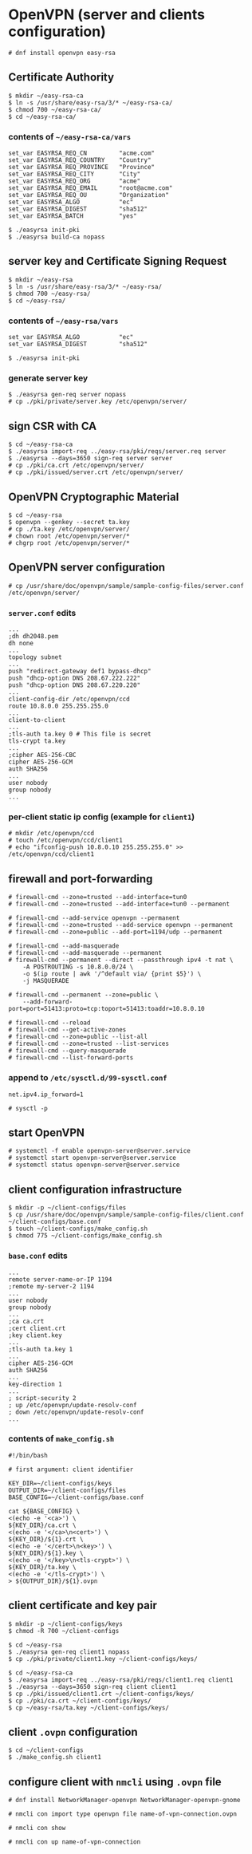 # OpenVPN (server and clients configuration)


```
# dnf install openvpn easy-rsa
```




## Certificate Authority

```
$ mkdir ~/easy-rsa-ca
$ ln -s /usr/share/easy-rsa/3/* ~/easy-rsa-ca/
$ chmod 700 ~/easy-rsa-ca/
$ cd ~/easy-rsa-ca/
```

### contents of `~/easy-rsa-ca/vars`

```
set_var EASYRSA_REQ_CN         "acme.com"
set_var EASYRSA_REQ_COUNTRY    "Country"
set_var EASYRSA_REQ_PROVINCE   "Province"
set_var EASYRSA_REQ_CITY       "City"
set_var EASYRSA_REQ_ORG        "acme"
set_var EASYRSA_REQ_EMAIL      "root@acme.com"
set_var EASYRSA_REQ_OU         "Organization"
set_var EASYRSA_ALGO           "ec"
set_var EASYRSA_DIGEST         "sha512"
set_var EASYRSA_BATCH          "yes"
```

```
$ ./easyrsa init-pki
$ ./easyrsa build-ca nopass
```




## server key and Certificate Signing Request

```
$ mkdir ~/easy-rsa
$ ln -s /usr/share/easy-rsa/3/* ~/easy-rsa/
$ chmod 700 ~/easy-rsa/
$ cd ~/easy-rsa/
```

### contents of `~/easy-rsa/vars`

```
set_var EASYRSA_ALGO           "ec"
set_var EASYRSA_DIGEST         "sha512"
```

```
$ ./easyrsa init-pki
```

### generate server key

```
$ ./easyrsa gen-req server nopass
# cp ./pki/private/server.key /etc/openvpn/server/
```




## sign CSR with CA

```
$ cd ~/easy-rsa-ca
$ ./easyrsa import-req ../easy-rsa/pki/reqs/server.req server
$ ./easyrsa --days=3650 sign-req server server
# cp ./pki/ca.crt /etc/openvpn/server/
# cp ./pki/issued/server.crt /etc/openvpn/server/
```




## OpenVPN Cryptographic Material

```
$ cd ~/easy-rsa
$ openvpn --genkey --secret ta.key
# cp ./ta.key /etc/openvpn/server/
# chown root /etc/openvpn/server/*
# chgrp root /etc/openvpn/server/*
```




## OpenVPN server configuration

```
# cp /usr/share/doc/openvpn/sample/sample-config-files/server.conf /etc/openvpn/server/
```

### `server.conf` edits

```
...
;dh dh2048.pem
dh none
...
topology subnet
...
push "redirect-gateway def1 bypass-dhcp"
push "dhcp-option DNS 208.67.222.222"
push "dhcp-option DNS 208.67.220.220"
...
client-config-dir /etc/openvpn/ccd
route 10.8.0.0 255.255.255.0
...
client-to-client
...
;tls-auth ta.key 0 # This file is secret
tls-crypt ta.key
...
;cipher AES-256-CBC
cipher AES-256-GCM
auth SHA256
...
user nobody
group nobody
...
```

### per-client static ip config (example for `client1`)

```
# mkdir /etc/openvpn/ccd
# touch /etc/openvpn/ccd/client1
# echo "ifconfig-push 10.8.0.10 255.255.255.0" >> /etc/openvpn/ccd/client1
```




## firewall and port-forwarding

```
# firewall-cmd --zone=trusted --add-interface=tun0
# firewall-cmd --zone=trusted --add-interface=tun0 --permanent

# firewall-cmd --add-service openvpn --permanent
# firewall-cmd --zone=trusted --add-service openvpn --permanent
# firewall-cmd --zone=public --add-port=1194/udp --permanent

# firewall-cmd --add-masquerade
# firewall-cmd --add-masquerade --permanent
# firewall-cmd --permanent --direct --passthrough ipv4 -t nat \
    -A POSTROUTING -s 10.8.0.0/24 \
    -o $(ip route | awk '/^default via/ {print $5}') \
    -j MASQUERADE

# firewall-cmd --permanent --zone=public \
    --add-forward-port=port=51413:proto=tcp:toport=51413:toaddr=10.8.0.10

# firewall-cmd --reload
# firewall-cmd --get-active-zones
# firewall-cmd --zone=public --list-all
# firewall-cmd --zone=trusted --list-services
# firewall-cmd --query-masquerade
# firewall-cmd --list-forward-ports
```

### append to `/etc/sysctl.d/99-sysctl.conf`

```
net.ipv4.ip_forward=1
```

```
# sysctl -p
```




## start OpenVPN

```
# systemctl -f enable openvpn-server@server.service
# systemctl start openvpn-server@server.service
# systemctl status openvpn-server@server.service
```




## client configuration infrastructure

```
$ mkdir -p ~/client-configs/files
$ cp /usr/share/doc/openvpn/sample/sample-config-files/client.conf ~/client-configs/base.conf
$ touch ~/client-configs/make_config.sh
$ chmod 775 ~/client-configs/make_config.sh
```

### `base.conf` edits

```
...
remote server-name-or-IP 1194
;remote my-server-2 1194
...
user nobody
group nobody
...
;ca ca.crt
;cert client.crt
;key client.key
...
;tls-auth ta.key 1
...
cipher AES-256-GCM
auth SHA256
...
key-direction 1
...
; script-security 2
; up /etc/openvpn/update-resolv-conf
; down /etc/openvpn/update-resolv-conf
...
```

### contents of `make_config.sh`

```
#!/bin/bash

# first argument: client identifier

KEY_DIR=~/client-configs/keys
OUTPUT_DIR=~/client-configs/files
BASE_CONFIG=~/client-configs/base.conf

cat ${BASE_CONFIG} \
<(echo -e '<ca>') \
${KEY_DIR}/ca.crt \
<(echo -e '</ca>\n<cert>') \
${KEY_DIR}/${1}.crt \
<(echo -e '</cert>\n<key>') \
${KEY_DIR}/${1}.key \
<(echo -e '</key>\n<tls-crypt>') \
${KEY_DIR}/ta.key \
<(echo -e '</tls-crypt>') \
> ${OUTPUT_DIR}/${1}.ovpn
```




## client certificate and key pair

```
$ mkdir -p ~/client-configs/keys
$ chmod -R 700 ~/client-configs

$ cd ~/easy-rsa
$ ./easyrsa gen-req client1 nopass
$ cp ./pki/private/client1.key ~/client-configs/keys/

$ cd ~/easy-rsa-ca
$ ./easyrsa import-req ../easy-rsa/pki/reqs/client1.req client1
$ ./easyrsa --days=3650 sign-req client client1
$ cp ./pki/issued/client1.crt ~/client-configs/keys/
$ cp ./pki/ca.crt ~/client-configs/keys/
$ cp ~/easy-rsa/ta.key ~/client-configs/keys/
```




## client `.ovpn` configuration

```
$ cd ~/client-configs
$ ./make_config.sh client1
```




## configure client with `nmcli` using `.ovpn` file

```
# dnf install NetworkManager-openvpn NetworkManager-openvpn-gnome

# nmcli con import type openvpn file name-of-vpn-connection.ovpn

# nmcli con show

# nmcli con up name-of-vpn-connection
```
